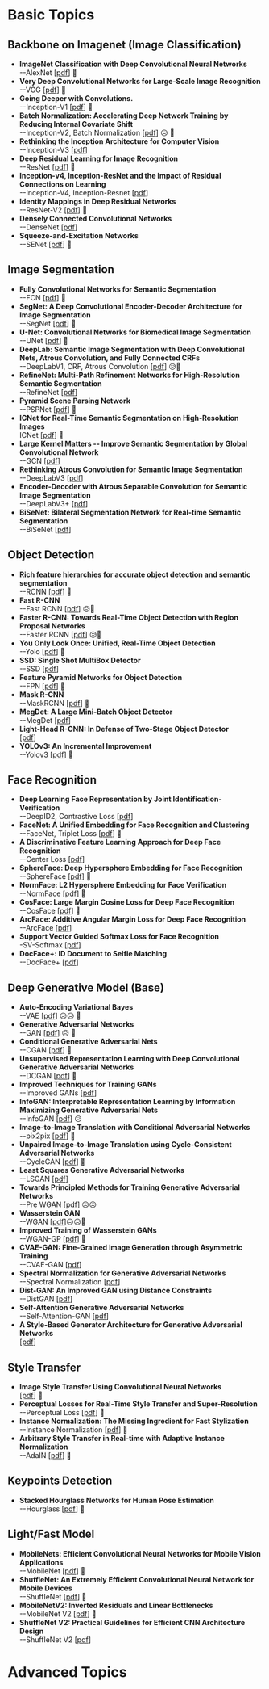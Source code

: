 # Basic Topics
## Backbone on Imagenet (Image Classification)
- **ImageNet Classification with Deep Convolutional Neural Networks** <br> --AlexNet \[[pdf](https://papers.nips.cc/paper/4824-imagenet-classification-with-deep-convolutional-neural-networks.pdf)\]  :muscle:
- **Very Deep Convolutional Networks for Large-Scale Image Recognition**  <br> --VGG \[[pdf](https://arxiv.org/abs/1409.1556)\]   :muscle:
- **Going Deeper with Convolutions.** <br> --Inception-V1 \[[pdf](https://arxiv.org/abs/1409.4842)\]  :muscle:
- **Batch Normalization: Accelerating Deep Network Training by Reducing Internal Covariate Shift** <br> --Inception-V2, Batch Normalization \[[pdf](https://arxiv.org/abs/1502.03167)\]  :disappointed_relieved:  :muscle:
- **Rethinking the Inception Architecture for Computer Vision** <br> --Inception-V3 \[[pdf](https://arxiv.org/abs/1512.00567)\]  
- **Deep Residual Learning for Image Recognition** <br> --ResNet \[[pdf](https://arxiv.org/abs/1512.03385)\]  :muscle:
- **Inception-v4, Inception-ResNet and the Impact of Residual Connections on Learning** <br> --Inception-V4, Inception-Resnet \[[pdf](http://arxiv.org/abs/1602.07261)\]
- **Identity Mappings in Deep Residual Networks** <br> --ResNet-V2 \[[pdf](https://arxiv.org/abs/1603.05027)\]  :muscle:
- **Densely Connected Convolutional Networks** <br> --DenseNet \[[pdf](https://arxiv.org/abs/1608.06993)\]
- **Squeeze-and-Excitation Networks** <br> --SENet \[[pdf](https://arxiv.org/abs/1709.01507)\]  :muscle:

## Image Segmentation
- **Fully Convolutional Networks for Semantic Segmentation** <br> --FCN \[[pdf](https://people.eecs.berkeley.edu/~jonlong/long_shelhamer_fcn.pdf)\]  :muscle:
- **SegNet: A Deep Convolutional Encoder-Decoder Architecture for Image Segmentation** <br> --SegNet \[[pdf](https://people.eecs.berkeley.edu/~jonlong/long_shelhamer_fcn.pdf)\]  :muscle:
- **U-Net: Convolutional Networks for Biomedical Image Segmentation** <br> --UNet \[[pdf](https://arxiv.org/abs/1505.04597)\]  :muscle:
- **DeepLab: Semantic Image Segmentation with Deep Convolutional Nets, Atrous Convolution, and Fully Connected CRFs** <br> --DeepLabV1, CRF, Atrous Convolution \[[pdf](https://arxiv.org/abs/1606.00915)\]  :disappointed_relieved::muscle:
- **RefineNet: Multi-Path Refinement Networks for High-Resolution Semantic Segmentation** <br> --RefineNet \[[pdf](https://arxiv.org/abs/1611.06612)\]
- **Pyramid Scene Parsing Network** <br> --PSPNet \[[pdf](https://arxiv.org/abs/1612.01105)\]  :muscle:
- **ICNet for Real-Time Semantic Segmentation on High-Resolution Images** <br> ICNet \[[pdf](https://arxiv.org/abs/1704.08545)\]  :muscle:
- **Large Kernel Matters -- Improve Semantic Segmentation by Global Convolutional Network** <br> --GCN \[[pdf](https://arxiv.org/abs/1703.02719)\]
- **Rethinking Atrous Convolution for Semantic Image Segmentation** <br> --DeepLabV3 \[[pdf](https://arxiv.org/abs/1706.05587)\]
- **Encoder-Decoder with Atrous Separable Convolution for Semantic Image Segmentation** <br> --DeepLabV3+ \[[pdf](https://arxiv.org/abs/1802.02611)\]
- **BiSeNet: Bilateral Segmentation Network for Real-time Semantic Segmentation** <br> --BiSeNet \[[pdf](https://arxiv.org/abs/1808.00897)\]

## Object Detection
- **Rich feature hierarchies for accurate object detection and semantic segmentation** <br> --RCNN \[[pdf](https://arxiv.org/abs/1311.2524)\]  :muscle:
- **Fast R-CNN** <br> --Fast RCNN \[[pdf](https://arxiv.org/abs/1504.08083)\] :disappointed_relieved::muscle:
- **Faster R-CNN: Towards Real-Time Object Detection with Region Proposal Networks** <br> --Faster RCNN \[[pdf](https://arxiv.org/abs/1506.01497)\] :disappointed_relieved::muscle:
- **You Only Look Once: Unified, Real-Time Object Detection** <br> --Yolo \[[pdf](https://pjreddie.com/media/files/papers/yolo.pdf)\]  :muscle:
- **SSD: Single Shot MultiBox Detector** <br> --SSD \[[pdf](https://arxiv.org/abs/1512.02325)\]
- **Feature Pyramid Networks for Object Detection** <br> --FPN \[[pdf](https://arxiv.org/abs/1612.03144)\]  :muscle:
- **Mask R-CNN** <br> --MaskRCNN \[[pdf](https://arxiv.org/abs/1703.06870)\]  :muscle:
- **MegDet: A Large Mini-Batch Object Detector** <br> --MegDet \[[pdf](https://arxiv.org/abs/1711.07240)\]
- **Light-Head R-CNN: In Defense of Two-Stage Object Detector** <br> \[[pdf](https://arxiv.org/abs/1711.07264)\]
- **YOLOv3: An Incremental Improvement** <br> --Yolov3 \[[pdf](https://arxiv.org/abs/1804.02767)\]  :muscle:

## Face Recognition
- **Deep Learning Face Representation by Joint Identification-Verification** <br> --DeepID2, Contrastive Loss \[[pdf](https://arxiv.org/abs/1406.4773)\]
- **FaceNet: A Unified Embedding for Face Recognition and Clustering** <br> --FaceNet, Triplet Loss \[[pdf](https://arxiv.org/abs/1503.03832)\]  :muscle:
- **A Discriminative Feature Learning Approach for Deep Face Recognition** <br> --Center Loss \[[pdf](https://ydwen.github.io/papers/WenECCV16.pdf)\]
- **SphereFace: Deep Hypersphere Embedding for Face Recognition** <br> --SphereFace \[[pdf](https://arxiv.org/abs/1704.08063)\]  :muscle:
- **NormFace: L2 Hypersphere Embedding for Face Verification** <br> --NormFace \[[pdf](https://arxiv.org/abs/1704.06369)\]  :muscle:
- **CosFace: Large Margin Cosine Loss for Deep Face Recognition** <br> --CosFace \[[pdf](https://arxiv.org/abs/1801.09414)\]  :muscle:
- **ArcFace: Additive Angular Margin Loss for Deep Face Recognition** <br> --ArcFace \[[pdf](https://arxiv.org/abs/1801.07698)\]
- **Support Vector Guided Softmax Loss for Face Recognition** <br> -SV-Softmax \[[pdf](https://arxiv.org/pdf/1812.11317.pdf)\]
- **DocFace+: ID Document to Selfie Matching** <br> --DocFace+ \[[pdf](https://arxiv.org/pdf/1809.05620.pdf)\]

## Deep Generative Model (Base)
- **Auto-Encoding Variational Bayes** <br> --VAE \[[pdf](https://arxiv.org/abs/1312.6114)\] :disappointed_relieved::disappointed_relieved:  :muscle:
- **Generative Adversarial Networks** <br> --GAN \[[pdf](https://arxiv.org/abs/1406.2661)\] :disappointed_relieved:  :muscle:
- **Conditional Generative Adversarial Nets** <br> --CGAN \[[pdf](https://arxiv.org/abs/1411.1784)\]  :muscle:
- **Unsupervised Representation Learning with Deep Convolutional Generative Adversarial Networks** <br> --DCGAN \[[pdf](https://arxiv.org/abs/1511.06434)\]  :muscle:
- **Improved Techniques for Training GANs** <br> --Improved GANs \[[pdf](https://arxiv.org/abs/1606.03498)\]
- **InfoGAN: Interpretable Representation Learning by Information Maximizing Generative Adversarial Nets** <br> --InfoGAN \[[pdf](https://arxiv.org/abs/1606.03657)\] :disappointed_relieved:
- **Image-to-Image Translation with Conditional Adversarial Networks** <br> --pix2pix \[[pdf](https://arxiv.org/abs/1611.07004)\]  :muscle:
- **Unpaired Image-to-Image Translation using Cycle-Consistent Adversarial Networks** <br> --CycleGAN \[[pdf](https://arxiv.org/abs/1703.10593)\]  :muscle:
- **Least Squares Generative Adversarial Networks** <br> --LSGAN \[[pdf](https://arxiv.org/abs/1611.04076)\]
- **Towards Principled Methods for Training Generative Adversarial Networks** <br> --Pre WGAN \[[pdf](https://arxiv.org/abs/1701.04862)\] :disappointed_relieved::disappointed_relieved:
- **Wasserstein GAN** <br> --WGAN \[[pdf](https://arxiv.org/abs/1701.07875)\]:disappointed_relieved::disappointed_relieved::muscle:
- **Improved Training of Wasserstein GANs** <br> --WGAN-GP \[[pdf](https://arxiv.org/pdf/1704.00028.pdf)\]  :muscle:
- **CVAE-GAN: Fine-Grained Image Generation through Asymmetric Training** <br> --CVAE-GAN \[[pdf](https://arxiv.org/abs/1703.10155)\]
- **Spectral Normalization for Generative Adversarial Networks** <br> --Spectral Normalization \[[pdf](https://arxiv.org/abs/1802.05957)\]
- **Dist-GAN: An Improved GAN using Distance Constraints** <br> --DistGAN \[[pdf](https://arxiv.org/abs/1803.08887)\]
- **Self-Attention Generative Adversarial Networks** <br> --Self-Attention-GAN \[[pdf](https://arxiv.org/abs/1805.08318)\]
- **A Style-Based Generator Architecture for Generative Adversarial Networks** <br> \[[pdf](https://arxiv.org/abs/1812.04948)\]

## Style Transfer
- **Image Style Transfer Using Convolutional Neural Networks** <br> \[[pdf](https://www.cv-foundation.org/openaccess/content_cvpr_2016/papers/Gatys_Image_Style_Transfer_CVPR_2016_paper.pdf)\]  :muscle:
- **Perceptual Losses for Real-Time Style Transfer and Super-Resolution** <br> --Perceptual Loss \[[pdf](https://arxiv.org/abs/1603.08155)\]  :muscle:
- **Instance Normalization: The Missing Ingredient for Fast Stylization** <br> --Instance Normalization \[[pdf](https://arxiv.org/abs/1607.08022)\]  :muscle:
- **Arbitrary Style Transfer in Real-time with Adaptive Instance Normalization** <br> --AdaIN \[[pdf](https://arxiv.org/abs/1703.06868)\]  :muscle:

## Keypoints Detection
- **Stacked Hourglass Networks for Human Pose Estimation** <br> --Hourglass \[[pdf](https://arxiv.org/abs/1603.06937)\]  :muscle:

## Light/Fast Model
- **MobileNets: Efficient Convolutional Neural Networks for Mobile Vision Applications** <br> --MobileNet \[[pdf](https://arxiv.org/abs/1704.04861)\]  :muscle:
- **ShuffleNet: An Extremely Efficient Convolutional Neural Network for Mobile Devices** <br> --ShuffleNet \[[pdf](https://arxiv.org/abs/1707.01083)\]  :muscle:
- **MobileNetV2: Inverted Residuals and Linear Bottlenecks** <br> --MobileNet V2 \[[pdf](https://arxiv.org/abs/1801.04381)\]  :muscle:
- **ShuffleNet V2: Practical Guidelines for Efficient CNN Architecture Design** <br> --ShuffleNet V2 \[[pdf](https://arxiv.org/abs/1807.11164)\]



# Advanced Topics

